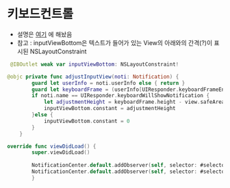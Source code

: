 # 키보드컨트롤
- 설명은 [여기](https://github.com/JongPyoAhn/TodoList/blob/main/Explanation/TodoListViewController.md) 에 해놨음
- 참고 : inputViewBottom은 텍스트가 들어가 있는 View의 아래와의 간격(?)이 표시된 NSLayoutConstraint
```swift
 @IBOutlet weak var inputViewBottom: NSLayoutConstraint!
```

```swift
@objc private func adjustInputView(noti: Notification) {
        guard let userInfo = noti.userInfo else { return }
        guard let keyboardFrame = (userInfo[UIResponder.keyboardFrameEndUserInfoKey] as? NSValue)?.cgRectValue else {return}
        if noti.name == UIResponder.keyboardWillShowNotification {
            let adjustmentHeight = keyboardFrame.height - view.safeAreaInsets.bottom
            inputViewBottom.constant = adjustmentHeight
        }else {
            inputViewBottom.constant = 0
        }
    }
```


```swift
override func viewDidLoad() {
        super.viewDidLoad()
        
        NotificationCenter.default.addObserver(self, selector: #selector(adjustInputView), name: UIResponder.keyboardWillShowNotification, object: nil)
        NotificationCenter.default.addObserver(self, selector: #selector(adjustInputView), name: UIResponder.keyboardWillHideNotification, object: nil)
        }
```
